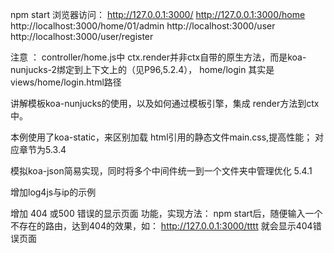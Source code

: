 npm start 
浏览器访问：
http://127.0.0.1:3000/
http://127.0.0.1:3000/home
http://localhost:3000/home/01/admin
http://localhost:3000/user
http://localhost:3000/user/register

注意 ：
controller/home.js中 
ctx.render并非ctx自带的原生方法，而是koa-nunjucks-2绑定到上下文上的（见P96,5.2.4），
 home/login 其实是views/home/login.html路径

 讲解模板koa-nunjucks的使用，以及如何通过模板引擎，集成 render方法到ctx中。

 本例使用了koa-static，来区别加载 html引用的静态文件main.css,提高性能；
 对应章节为5.3.4

 
 模拟koa-json简易实现，同时将多个中间件统一到一个文件夹中管理优化 5.4.1

 增加log4js与ip的示例

 增加 404 或500 错误的显示页面 功能，实现方法：
 npm start后，随便输入一个不存在的路由，达到404的效果，如：
 http://127.0.0.1:3000/tttt
 就会显示404错误页面